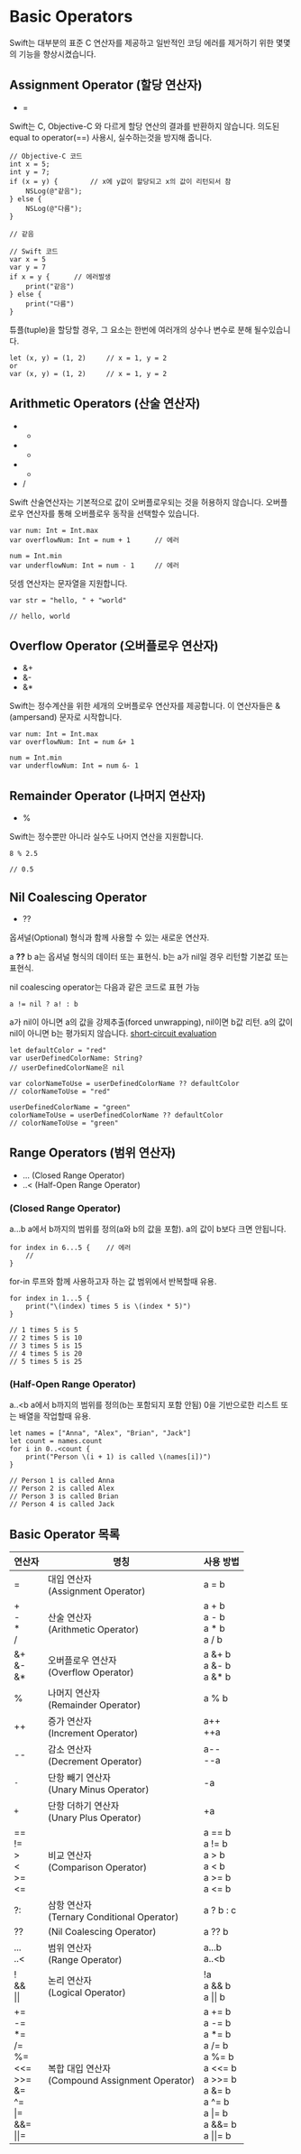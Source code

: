 # Basic Operators
Swift는 대부분의 표준 C 연산자를 제공하고 일반적인 코딩 에러를 제거하기 위한 몇몇의 기능을 향상시켰습니다.

## Assignment Operator (할당 연산자)
* =

Swift는 C, Objective-C 와 다르게 할당 연산의 결과를 반환하지 않습니다.
의도된 equal to operator(==) 사용시, 실수하는것을 방지해 줍니다.
```
// Objective-C 코드
int x = 5;
int y = 7;
if (x = y) {		// x에 y값이 할당되고 x의 값이 리턴되서 참
    NSLog(@"같음");
} else {
    NSLog(@"다름");
}

// 같음
```

```
// Swift 코드
var x = 5
var y = 7
if x = y {		// 에러발생
    print("같음")
} else {
    print("다름")
}
```

튜플(tuple)을 할당할 경우, 그 요소는 한번에 여러개의 상수나 변수로 분해 될수있습니다.
```
let (x, y) = (1, 2)		// x = 1, y = 2
or
var (x, y) = (1, 2)		// x = 1, y = 2
```

## Arithmetic Operators (산술 연산자)
* +
* -
* *
* /

Swift 산술연산자는 기본적으로 값이 오버플로우되는 것을 허용하지 않습니다.
오버플로우 연산자를 통해 오버플로우 동작을 선택할수 있습니다.
```
var num: Int = Int.max
var overflowNum: Int = num + 1		// 에러

num = Int.min
var underflowNum: Int = num - 1		// 에러
```

덧셈 연산자는 문자열을 지원합니다.
```
var str = "hello, " + "world"

// hello, world
```

## Overflow Operator (오버플로우 연산자)
* &+
* &-
* &*

Swift는 정수계산을 위한 세개의 오버플로우 연산자를 제공합니다.
이 연산자들은 &(ampersand) 문자로 시작합니다.
```
var num: Int = Int.max
var overflowNum: Int = num &+ 1

num = Int.min
var underflowNum: Int = num &- 1
```


## Remainder Operator (나머지 연산자)
* %

Swift는 정수뿐만 아니라 실수도 나머지 연산을 지원합니다.
```
8 % 2.5

// 0.5
```

## Nil Coalescing Operator
* ??

옵셔널(Optional) 형식과 함께 사용할 수 있는 새로운 연산자.

a **??** b
a는 옵셔널 형식의 데이터 또는 표현식.
b는 a가 nil일 경우 리턴할 기본값 또는 표현식.

nil coalescing operator는 다음과 같은 코드로 표현 가능
```
a != nil ? a! : b
```
a가 nil이 아니면 a의 값을 강제추출(forced unwrapping), nil이면 b값 리턴.
a의 값이 nil이 아니면 b는 평가되지 않습니다. [short-circuit evaluation](https://en.wikipedia.org/wiki/Short-circuit_evaluation)


```
let defaultColor = "red"
var userDefinedColorName: String?
// userDefinedColorName은 nil

var colorNameToUse = userDefinedColorName ?? defaultColor
// colorNameToUse = "red"

userDefinedColorName = "green"
colorNameToUse = userDefinedColorName ?? defaultColor
// colorNameToUse = "green"
```

## Range Operators (범위 연산자)
* ... (Closed Range Operator)
* ..< (Half-Open Range Operator)

### (Closed Range Operator)
a...b
a에서 b까지의 범위를 정의(a와 b의 값을 포함).
a의 값이 b보다 크면 안됩니다.
```
for index in 6...5 {	// 에러
	//     
}
```
for-in 루프와 함께 사용하고자 하는 값 범위에서 반복할때 유용.
```
for index in 1...5 {
    print("\(index) times 5 is \(index * 5)")
}

// 1 times 5 is 5
// 2 times 5 is 10
// 3 times 5 is 15
// 4 times 5 is 20
// 5 times 5 is 25
```

### (Half-Open Range Operator)
a..<b
a에서 b까지의 범위를 정의(b는 포함되지 포함 안됨)
0을 기반으로한 리스트 또는 배열을 작업할때 유용.
```
let names = ["Anna", "Alex", "Brian", "Jack"]
let count = names.count
for i in 0..<count {
    print("Person \(i + 1) is called \(names[i])")
}

// Person 1 is called Anna
// Person 2 is called Alex
// Person 3 is called Brian
// Person 4 is called Jack
```

## Basic Operator 목록

연산자|명칭|사용 방법
----|---|-------
=   | 대입 연산자<br>(Assignment Operator) | a = b
+<br>-<br>*<br>/<br> | 산술 연산자<br>(Arithmetic Operator) | a + b<br>a - b<br>a * b<br>a / b
&+<br>&-<br>&* | 오버플로우 연산자<br>(Overflow Operator) | a &+ b<br>a &- b<br>a &* b
%   | 나머지 연산자<br>(Remainder Operator) | a % b
++  | 증가 연산자<br>(Increment Operator)  | a\++<br>\++a
\-- | 감소 연산자<br>(Decrement Operator)  | a\--<br>\--a
`-`   | 단항 빼기 연산자<br>(Unary Minus Operator) | -a
`+`   | 단항 더하기 연산자<br>(Unary Plus Operator) | +a
==<br>!=<br>><br><<br>>=<br><= | 비교 연산자<br>(Comparison Operator) | a == b<br>a != b<br>a > b<br>a < b<br>a >= b<br>a <= b
?: | 삼항 연산자<br>(Ternary Conditional Operator) | a ? b : c
?? | (Nil Coalescing Operator) | a ?? b
...<br>..< | 범위 연산자<br>(Range Operator) | a...b<br>a..<b
!<br>&&<br>&#124;&#124; | 논리 연산자<br>(Logical Operator) | !a<br>a && b<br>a &#124;&#124; b
+=<br>-=<br>*=<br>/=<br>%=<br><<=<br>>>=<br>&=<br>^=<br>&#124;=<br>&&=<br>&#124;&#124;= | 복합 대입 연산자<br>(Compound Assignment Operator) | a += b<br>a -= b<br>a *= b<br>a /= b<br>a %= b<br>a <<= b<br>a >>= b<br>a &= b<br>a ^= b<br>a &#124;= b<br>a &&= b<br>a &#124;&#124;= b

